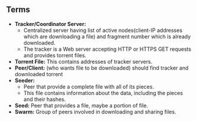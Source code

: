 ## Terms
- **Tracker/Coordinator Server:** 
  - Centralized server having list of active nodes(client-IP addresses which are downloading a file) and fragment number which is already downloaded.
  - The tracker is a Web server accepting HTTP or HTTPS GET requests and provides torrent files.
- **Torrent File:** This contains addresses of tracker servers.
- **Peer/Client:** (who wants file to be downloaded) should find tracker and downloaded torrent
- **Seeder:**
  - Peer that provide a complete file with all of its pieces.
  - This file contains information about the data, including the pieces and their hashes.
- **Seed:** Peer that provides a file, maybe a portion of file.
- **Swarm:** Group of peers involved in downloading and sharing files.
